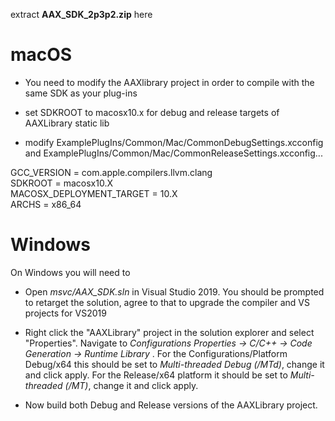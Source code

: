 extract **AAX_SDK_2p3p2.zip** here 

# macOS

  - You need to modify the AAXlibrary project in order to compile with the same SDK as your plug-ins

  - set SDKROOT to macosx10.x for debug and release targets of AAXLibrary static lib
 
  - modify ExamplePlugIns/Common/Mac/CommonDebugSettings.xcconfig and ExamplePlugIns/Common/Mac/CommonReleaseSettings.xcconfig...

  GCC_VERSION = com.apple.compilers.llvm.clang  
  SDKROOT = macosx10.X  
  MACOSX_DEPLOYMENT_TARGET = 10.X  
  ARCHS = x86_64  

# Windows

On Windows you will need to 

  - Open *msvc/AAX_SDK.sln* in Visual Studio 2019. You should be prompted to retarget the solution, agree to that to upgrade the compiler and VS projects for VS2019
  
  - Right click the "AAXLibrary" project in the solution explorer and select "Properties". Navigate to *Configurations Properties -> C/C++ -> Code Generation -> Runtime Library* . For the Configurations/Platform Debug/x64 this should be set to *Multi-threaded Debug (/MTd)*, change it and click apply. For the Release/x64 platform it should be set to *Multi-threaded (/MT)*, change it and click apply.

  - Now build both Debug and Release versions of the AAXLibrary project.

